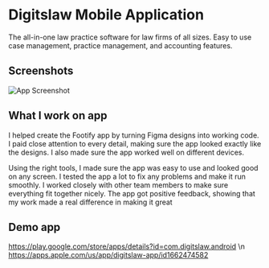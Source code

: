 
# Digitslaw Mobile Application

The all-in-one law practice software for law firms of all sizes. Easy to use case management, practice management, and accounting features.


## Screenshots

![App Screenshot](https://github.com/anandyadav21219/Digitslaw-Mobile-Application/blob/main/Digitslaw%20app%20promo.png?raw=true)


## What I work on app

I helped create the Footify app by turning Figma designs into working code. I paid close attention to every detail, making sure the app looked exactly like the designs. I also made sure the app worked well on different devices.

Using the right tools, I made sure the app was easy to use and looked good on any screen. I tested the app a lot to fix any problems and make it run smoothly. I worked closely with other team members to make sure everything fit together nicely. The app got positive feedback, showing that my work made a real difference in making it great

## Demo app

https://play.google.com/store/apps/details?id=com.digitslaw.android
\n
https://apps.apple.com/us/app/digitslaw-app/id1662474582
